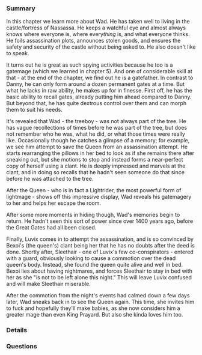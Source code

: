 ### Summary
In this chapter we learn more about Wad. He has taken well to living in the castle/fortress of Nassassa. He keeps a watchful eye and almost always knows where everyone is, where every*thing* is, and what everyone thinks. He foils assassination plots, announces stolen goods, and ensures the safety and security of the castle without being asked to. He also doesn't like to speak.

It turns out he is great as such spying activities because he too is a gatemage (which we learned in chapter 5). And one of considerable skill at that - at the end of the chapter, we find out he is a gatefather. In contrast to Danny, he can only form around a dozen permanent gates at a time. But what he lacks in raw ability, he makes up for in finesse. First off, he has the basic ability to recall gates, already putting him ahead compared to Danny. But beyond that, he has quite dextrous control over them and can morph them to suit his needs.

It's revealed that Wad - the treeboy - was not always part of the tree. He has vague recollections of times before he was part of the tree, but does not remember who he was, what he did, or what those times were really like. Occasionally though he catches a glimpse of a memory; for example, we see him attempt to save the Queen from an assassination attempt. He starts rearranging the pillows in her bed to look as if she remains there after sneaking out, but she motions to stop and instead forms a near-perfect copy of herself using a clant. He is deeply impressed and marvels at the clant, and in doing so recalls that he hadn't seen someone do that since before he was attached to the tree. 

After the Queen - who is in fact a Lightrider, the most powerful form of lightmage - shows off this impressive display, Wad reveals his gatemagery to her and helps her escape the room.

After some more moments in hiding though, Wad's memories begin to return. He hadn't seen this sort of power since over 1400 years ago, before the Great Gates had all been closed.

Finally, Luvix comes in to attempt the assassination, and is so convinced by Bexoi's (the queen's) clant being her that he has no doubts after the deed is done. Shortly after, Sleethair - one of Luvix's few co-conspirators - entered with a guard, obviously looking to cause a commotion over the dead queen's body. Instead, she found the queen quite alive and well in bed. Bexoi lies about having nightmares, and forces Sleethair to stay in bed with her as she "is not to be left alone this night." This will leave Luvix confused and will make Sleethair miserable.

After the commotion from the night's events had calmed down a few days later, Wad sneaks back in to see the Queen again. This time, she invites him to fuck and hopefully they'll make babies, as she now considers him a greater mage than even King Prayard. But also she kinda loves him too.


### Details




### Questions
